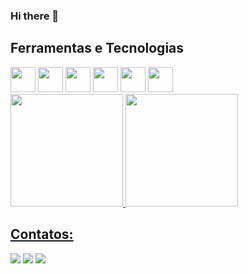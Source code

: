 ### Hi there 👋


## Ferramentas e Tecnologias

<img loading="lazy" src="https://cdn.jsdelivr.net/gh/devicons/devicon/icons/git/git-original.svg" width="40" height="40"/>
<img loading="lazy" src="https://cdn.jsdelivr.net/gh/devicons/devicon/icons/javascript/javascript-original.svg" width="40" height="40"/>
<img loading="lazy" src="https://cdn.jsdelivr.net/gh/devicons/devicon/icons/html5/html5-original.svg" width="40" height="40"/>
<img loading="lazy" src="https://cdn.jsdelivr.net/gh/devicons/devicon/icons/css3/css3-original.svg" width="40" height="40"/>
<img loading="lazy" src="https://cdn.jsdelivr.net/gh/devicons/devicon/icons/c/c-original.svg" width="40" height="40"/>
<img loading="lazy" src="https://cdn.jsdelivr.net/gh/devicons/devicon/icons/csharp/csharp-original.svg" width="40" height="40"/>



<div>
<a href="https://github.com/JuhhSobrinho">
<img loading="lazy" height="180em" src="https://github-readme-stats.vercel.app/api/top-langs/?username=JuhhSobrinho&layout=compact&langs_count=7&theme=blueberry"/>
<img loading="lazy" height="180em" src="https://github-readme-stats.vercel.app/api?username=JuhhSobrinho&show_icons=true&theme=blueberry&include_all_commits=true&count_private=true"/>
</div>



## Contatos:

<div>
<a href="https://www.linkedin.com/in/juliano-sobrinho-jr-0a157a25a/" target="_blank"><img loading="lazy" src="https://img.shields.io/badge/-LinkedIn-%230077B5?style=for-the-badge&logo=linkedin&logoColor=white" target="_blank"></a>
<a href="https://instagram.com/juhh_sobrinho/" target="_blank"><img loading="lazy" src="https://img.shields.io/badge/-Instagram-%23E4405F?style=for-the-badge&logo=instagram&logoColor=white" target="_blank"></a>
<a href = "mailto:juliano.sobrinhojunior@gmail.com"><img loading="lazy" src="https://img.shields.io/badge/Gmail-D14836?style=for-the-badge&logo=gmail&logoColor=white" target="_blank"></a>
</div>
